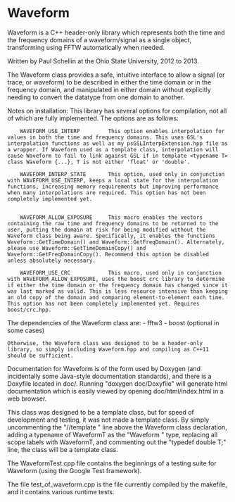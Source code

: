 Waveform
========

Waveform is a C++ header-only library which represents both the time and the frequency domains of a waveform/signal as a single object, transforming using FFTW automatically when needed.

Written by Paul Schellin at the Ohio State University, 2012 to 2013.

The Waveform class provides a safe, intuitive interface to allow a signal (or trace, or waveform) to be described in either the time domain or in the frequency domain, and manipulated in either domain without explicitly needing to convert the datatype from one domain to another.

Notes on installation:
	This library has several options for compilation, not all of which are fully implemented. The options are as follows:

		WAVEFORM_USE_INTERP			This option enables interpolation for values in both the time and frequency domains. This uses GSL's interpolation functions as well as my psGSLInterpExtension.hpp file as a wrapper. If Waveform used as a template class, interpolation will cause Waveform to fail to link against GSL if in template <typename T> class Waveform {...}, T is not either 'float' or 'double'. 

		WAVEFORM_INTERP_STATE		This option, used only in conjunction with WAVEFORM_USE_INTERP, keeps a local state for the interpolation functions, increasing memory requirements but improving performance when many interpolations are required. This option has not been completely implemented yet.


		WAVEFORM_ALLOW_EXPOSURE		This macro enables the vectors containing the raw time and frequency domains to be returned to the user, putting the domain at risk for being modified without the Waveform class being aware. Specifically, it enables the functions Waveform::GetTimeDomain() and Waveform::GetFreqDomain(). Alternately, please use Waveform::GetTimeDomainCopy() and Waveform::GetFreqDomainCopy(). Recommend this option be disabled unless absolutely necessary.

		WAVEFORM_USE_CRC			This macro, used only in conjunction with WAVEFORM_ALLOW_EXPOSURE, uses the boost crc library to determine if either the time domain or the frequency domain has changed since it was last marked as valid. This is less resource intensive than keeping an old copy of the domain and comparing element-to-element each time. This option has not been completely implemented yet. Requires boost/crc.hpp.

	
The dependencies of the Waveform class are:
	-	fftw3
	-	boost	(optional in some cases)

	Otherwise, the Waveform class was designed to be a header-only library, so simply including Waveform.hpp and compiling as C++11 should be sufficient.

Documentation for Waveform is of the form used by Doxygen (and incidentally some Java-style documentation standards), and there is a Doxyfile located in doc/. Running "doxygen doc/Doxyfile" will generate html documentation which is easily viewed by opening doc/html/index.html in a web browser.

This class was designed to be a template class, but for speed of development and testing, it was not made a template class. By simply uncommenting the "//template <typename T>" line above the Waveform class declaration, adding a typename of WaveformT as the "Waveform <typename T>" type, replacing all scope labels with WaveformT, and commenting out the "typedef double T;" line, the class will be a template class.

The WaveformTest.cpp file contains the beginnings of a testing suite for Waveform (using the Google Test framework).

The file test_of_waveform.cpp is the file currently compiled by the makefile, and it contains various runtime tests.
